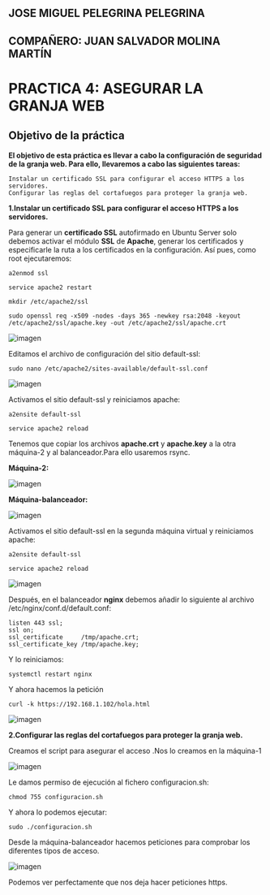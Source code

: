 ## JOSE MIGUEL PELEGRINA PELEGRINA
## COMPAÑERO: JUAN SALVADOR MOLINA MARTÍN

# PRACTICA 4: ASEGURAR LA GRANJA WEB

## Objetivo de la práctica

**El objetivo de esta práctica es llevar a cabo la configuración de seguridad de la granja web. Para ello, llevaremos a cabo las siguientes tareas:**

	Instalar un certificado SSL para configurar el acceso HTTPS a los servidores.
	Configurar las reglas del cortafuegos para proteger la granja web.

**1.Instalar un certificado SSL para configurar el acceso HTTPS a los servidores.**

Para generar un **certificado SSL** autofirmado en Ubuntu Server solo debemos activar el módulo **SSL** de **Apache**, generar los certificados y especificarle la ruta a los certificados en la configuración. Así pues, como root ejecutaremos:


	a2enmod ssl

	service apache2 restart

	mkdir /etc/apache2/ssl

	sudo openssl req -x509 -nodes -days 365 -newkey rsa:2048 -keyout /etc/apache2/ssl/apache.key -out /etc/apache2/ssl/apache.crt

![imagen](https://github.com/josemi10/swap1819/blob/master/practica4/imagenes/openssl.png)

Editamos el archivo de configuración del sitio default-ssl:

	sudo nano /etc/apache2/sites-available/default-ssl.conf

![imagen](https://github.com/josemi10/swap1819/blob/master/practica4/imagenes/default-ssl.png)

Activamos el sitio default-ssl y reiniciamos apache:

	a2ensite default-ssl

	service apache2 reload

Tenemos que copiar los archivos **apache.crt** y **apache.key** a la otra máquina-2 y al balanceador.Para ello usaremos rsync.

**Máquina-2:**

![imagen](https://github.com/josemi10/swap1819/blob/master/practica4/imagenes/rsync-s2.png)

**Máquina-balanceador:**

![imagen](https://github.com/josemi10/swap1819/blob/master/practica4/imagenes/rsync-nginx.png)

Activamos el sitio default-ssl en la segunda máquina virtual y reiniciamos apache:

	a2ensite default-ssl

	service apache2 reload

![imagen](https://github.com/josemi10/swap1819/blob/master/practica4/imagenes/a2ensite.png)

Después, en el balanceador **nginx** debemos añadir lo siguiente al archivo /etc/nginx/conf.d/default.conf:
	
	listen 443 ssl;
	ssl on;
	ssl_certificate		/tmp/apache.crt;
	ssl_certificate_key	/tmp/apache.key;
	
Y lo reiniciamos:

	systemctl restart nginx

Y ahora hacemos la petición

	curl -k https://192.168.1.102/hola.html

![imagen](https://github.com/josemi10/swap1819/blob/master/practica4/imagenes/curl-https.png)

**2.Configurar las reglas del cortafuegos para proteger la granja web.**

Creamos el script para asegurar el acceso .Nos lo creamos en la máquina-1

![imagen](https://github.com/josemi10/swap1819/blob/master/practica4/imagenes/cortafuegos.png)

Le damos permiso de ejecución al fichero configuracion.sh:

	chmod 755 configuracion.sh

Y ahora lo podemos ejecutar:

	sudo ./configuracion.sh

Desde la máquina-balanceador hacemos peticiones para comprobar los diferentes tipos de acceso.

![imagen](https://github.com/josemi10/swap1819/blob/master/practica4/imagenes/curl-https2.png)

Podemos ver perfectamente que nos deja hacer peticiones https.
